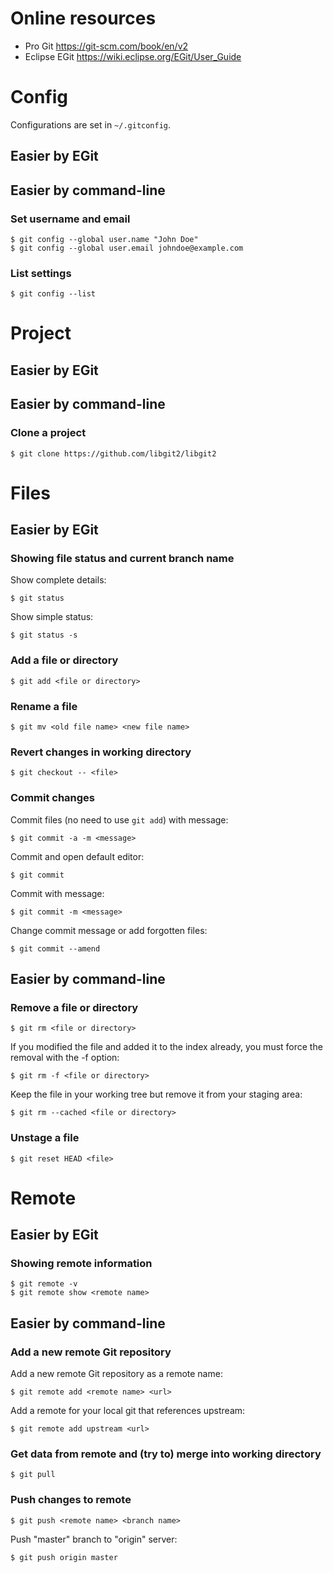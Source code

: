 # Online resources

* Pro Git <https://git-scm.com/book/en/v2>
* Eclipse EGit <https://wiki.eclipse.org/EGit/User_Guide>

# Config

Configurations are set in `~/.gitconfig`.

## Easier by EGit

## Easier by command-line

### Set username and email

    $ git config --global user.name "John Doe"
    $ git config --global user.email johndoe@example.com

### List settings

    $ git config --list

# Project

## Easier by EGit

## Easier by command-line

### Clone a project

    $ git clone https://github.com/libgit2/libgit2

# Files

## Easier by EGit

### Showing file status and current branch name

Show complete details:

    $ git status

Show simple status:

    $ git status -s

### Add a file or directory

    $ git add <file or directory>

### Rename a file

    $ git mv <old file name> <new file name>

### Revert changes in working directory

    $ git checkout -- <file>

### Commit changes

Commit files (no need to use `git add`) with message:

    $ git commit -a -m <message>

Commit and open default editor:

    $ git commit

Commit with message:

    $ git commit -m <message>

Change commit message or add forgotten files:

    $ git commit --amend

## Easier by command-line

### Remove a file or directory

    $ git rm <file or directory>

If you modified the file and added it to the index already, you must force the removal with the -f option:

    $ git rm -f <file or directory>

Keep the file in your working tree  but  remove  it  from  your  staging  area:

    $ git rm --cached <file or directory>

### Unstage a file

    $ git reset HEAD <file>

# Remote

## Easier by EGit

### Showing remote information

    $ git remote -v
    $ git remote show <remote name>

## Easier by command-line

### Add a new remote Git repository

Add a new remote Git repository as a remote name:

    $ git remote add <remote name> <url>

Add a remote for your local git that references upstream:

    $ git remote add upstream <url>

### Get data from remote and (try to) merge into working directory

    $ git pull

### Push changes to remote
 
    $ git push <remote name> <branch name>

Push "master" branch to "origin" server:

    $ git push origin master
